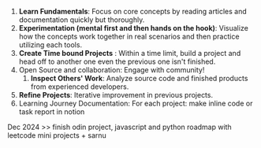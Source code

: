 1. **Learn Fundamentals**: Focus on core concepts by reading articles and documentation quickly but thoroughly.
2. **Experimentation (mental first and then hands on the hook)**: Visualize how the concepts work together in real scenarios and then practice utilizing each tools.
3. **Create Time bound Projects** : Within a time limit, build a project and head off to another one even the previous one isn't finished.
4. Open Source and collaboration: Engage with community!
    1. **Inspect Others' Work**: Analyze source code and finished products from experienced developers.
5. **Refine Projects**: Iterative improvement in previous projects.
6. Learning Journey Documentation: For each project: make inline code or task report in notion

Dec 2024 >> finish odin project, javascript and python roadmap with leetcode
mini projects + sarnu
